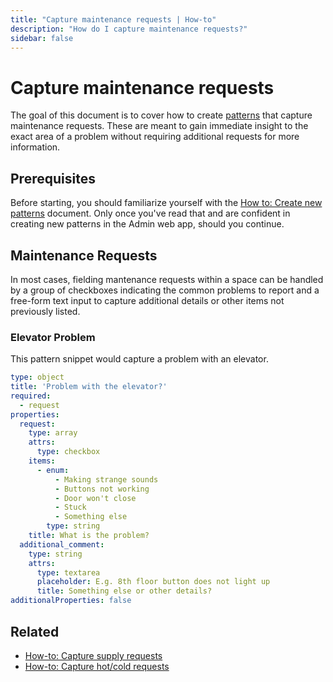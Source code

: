 ```yaml
---
title: "Capture maintenance requests | How-to"
description: "How do I capture maintenance requests?"
sidebar: false
---
```


# Capture maintenance requests

The goal of this document is to cover how to create [patterns](/topic/patterns/) that capture maintenance requests. These are meant to gain immediate insight to the exact area of a problem without requiring additional requests for more information.

## Prerequisites

Before starting, you should familiarize yourself with the [How to: Create new patterns](/how-to/create-new-patterns/) document. Only once you've read that and are confident in creating new patterns in the Admin web app, should you continue.

## Maintenance Requests

In most cases, fielding mantenance requests within a space can be handled by a group of checkboxes indicating the common problems to report and a free-form text input to capture additional details or other items not previously listed.

### Elevator Problem

This pattern snippet would capture a problem with an elevator.

```yaml
type: object
title: 'Problem with the elevator?'
required:
  - request
properties:
  request:
    type: array
    attrs:
      type: checkbox
    items:
      - enum:
          - Making strange sounds
          - Buttons not working
          - Door won't close
          - Stuck
          - Something else
        type: string
    title: What is the problem?
  additional_comment:
    type: string
    attrs:
      type: textarea
      placeholder: E.g. 8th floor button does not light up
      title: Something else or other details?
additionalProperties: false
```

## Related

* [How-to: Capture supply requests](/how-to/capture-supply-requests/)
* [How-to: Capture hot/cold requests](/how-to/capture-hot-cold-requests/)
